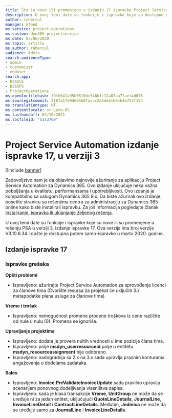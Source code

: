 ```yaml
---
title: Šta je novo ili promenjeno u izdanju 17 ispravke Project Service Automation verzije 3
description: U ovoj temi date su funkcije i ispravke koje su dostupne u izdanju 17 ispravke za Project Service Automation verzije 3.
author: ruhercul
manager: kfend
ms.service: project-operations
ms.custom: dyn365-projectservice
ms.date: 03/06/2020
ms.topic: article
ms.author: ruhercul
audience: Admin
search.audienceType:
- admin
- customizer
- enduser
search.app:
- D365CE
- D365PS
- ProjectOperations
ms.openlocfilehash: f9fb941a95b0610dc546b1c12a87aa7faef4d676
ms.sourcegitcommit: 418fa1fe9d605b8faccc2d5dee1b04b4e753f194
ms.translationtype: HT
ms.contentlocale: sr-Latn-RS
ms.lasthandoff: 02/10/2021
ms.locfileid: "5143769"
---
```

# <a name="project-service-automation-update-release-17-v3"></a>Project Service Automation izdanje ispravke 17, u verziji 3

[!include [banner](../includes/psa-now-project-operations.md)]

Zadovoljstvo nam je da objavimo najnovije ažuriranje za aplikaciju Project Service Automation za Dynamics 365. Ovo izdanje uključuje neka važna poboljšanja u kvalitetu, performansama i upotrebljivosti.  Ovo izdanje je kompatibilno sa uslugom Dynamics 365 9.x. Da biste ažurirali ovo izdanje, posetite stranicu sa rešenjima centra za administraciju za Dynamics 365 online kako biste instalirali ispravku. Za još informacija pogledajte članak [Instaliranje, ispravka ili uklanjanje željenog rešenja](https://docs.microsoft.com/power-platform/admin/install-remove-preferred-solution).

U ovoj temi date su funkcije i ispravke koje su nove ili su promenjene u rešenju PSA u verziji 3, izdanje ispravke 17. Ova verzija ima broj verzije V3.10.6.34 i opšte je dostupna putem samo-ispravke u martu 2020. godine.


## <a name="update-release-17"></a>Izdanje ispravke 17

### <a name="bug-fixes"></a>Ispravke grešaka

**Opšti problemi**

- Ispravljeno: ažurirajte Project Service Automation za sprovođenje licenci za članove tima (Čvorište resursa za projekat će uključiti 3.x metapodatke plana usluge za članove tima)
 
**Vreme i trošak**

- Ispravljeno: nemogućnost promene procene troškova iz cene različite od nule u nulu (0). Promena se ignoriše.

**Upravljanje projektima**

- Ispravljeno: dodata je provera nultih vrednosti u ime pozicije člana tima.
- Ispravljeno: polje **msdyn_userresourceid** polje u entitetu **msdyn_resourceassignment** nije odobreno.
- Ispravljeno: nadogradnja sa 2.x na 3.x sada upravlja praznim konturama angažovanja u dodelama zadataka.

**Sales**

- Ispravljeno: **Invoice.PreValidateInvoiceUpdate** sada pravilno upravlja scenarijem ponovnog dodeljivanja vlasništva zapisa.
- Ispravljeno: kada je klasa transakcije **Vreme**, **UnitGroup** ne može da se uređuje ni za jedan entitet, uključujući **QuoteLineDetails**, **JournalLine**, **InvoiceLineDetail** i **ContractLineDetails**. Međutim, **Jedinica** ne može da se uređuje samo za **JournalLine** i **InvoiceLineDetails**.


